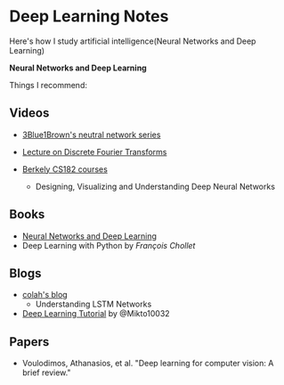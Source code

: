 # Deep Learning Notes
Here's how I study artificial intelligence(Neural Networks and Deep Learning)

**Neural Networks and Deep Learning**

Things I recommend:

## Videos
- [3Blue1Brown's neutral network series ](http://3b1b.co/neural-networks)

- [Lecture on Discrete Fourier Transforms](https://youtu.be/g8RkArhtCc4)

- [Berkely CS182 courses](https://inst.eecs.berkeley.edu/~cs182/sp23/)
  - Designing, Visualizing and Understanding Deep Neural Networks

## Books
- [Neural Networks and Deep Learning](http://neuralnetworksanddeeplearning.com/)
- Deep Learning with Python by _François Chollet_

## Blogs
- [colah's blog](http://colah.github.io/)
  -  Understanding LSTM Networks
- [Deep Learning Tutorial](https://github.com/Mikoto10032/DeepLearning) by @Mikto10032

## Papers
- Voulodimos, Athanasios, et al. "Deep learning for computer vision: A brief review."
